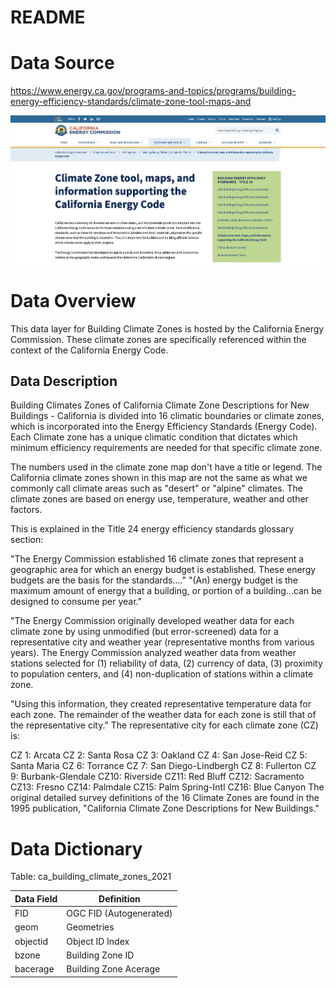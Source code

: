# README

# Data Source

https://www.energy.ca.gov/programs-and-topics/programs/building-energy-efficiency-standards/climate-zone-tool-maps-and

![image info](./img/climate_zones.png "CEC Building Energy Climate Zones")

# Data Overview

This data layer for Building Climate Zones is hosted by the California Energy Commission. These climate zones are specifically referenced within the context of the California Energy Code.

## Data Description
Building Climates Zones of California Climate Zone Descriptions for New Buildings - California is divided into 16 climatic boundaries or climate zones, which is incorporated into the Energy Efficiency Standards (Energy Code). Each Climate zone has a unique climatic condition that dictates which minimum efficiency requirements are needed for that specific climate zone.

The numbers used in the climate zone map don't have a title or legend. The California climate zones shown in this map are not the same as what we commonly call climate areas such as "desert" or "alpine" climates. The climate zones are based on energy use, temperature, weather and other factors.

This is explained in the Title 24 energy efficiency standards glossary section:

"The Energy Commission established 16 climate zones that represent a geographic area for which an energy budget is established. These energy budgets are the basis for the standards...." "(An) energy budget is the maximum amount of energy that a building, or portion of a building...can be designed to consume per year."

"The Energy Commission originally developed weather data for each climate zone by using unmodified (but error-screened) data for a representative city and weather year (representative months from various years). The Energy Commission analyzed weather data from weather stations selected for (1) reliability of data, (2) currency of data, (3) proximity to population centers, and (4) non-duplication of stations within a climate zone.

"Using this information, they created representative temperature data for each zone. The remainder of the weather data for each zone is still that of the representative city." The representative city for each climate zone (CZ) is:

CZ 1: Arcata
CZ 2: Santa Rosa
CZ 3: Oakland
CZ 4: San Jose-Reid
CZ 5: Santa Maria
CZ 6: Torrance
CZ 7: San Diego-Lindbergh
CZ 8: Fullerton
CZ 9: Burbank-Glendale
CZ10: Riverside
CZ11: Red Bluff
CZ12: Sacramento
CZ13: Fresno
CZ14: Palmdale
CZ15: Palm Spring-Intl
CZ16: Blue Canyon
The original detailed survey definitions of the 16 Climate Zones are found in the 1995 publication, "California Climate Zone Descriptions for New Buildings."

# Data Dictionary

Table: ca_building_climate_zones_2021

| Data Field	    | Definition |
|-------------------|------------|
| FID | OGC FID (Autogenerated) |
| geom | Geometries |
| objectid | Object ID Index |
| bzone | Building Zone ID |
| bacerage | Building Zone Acerage |
